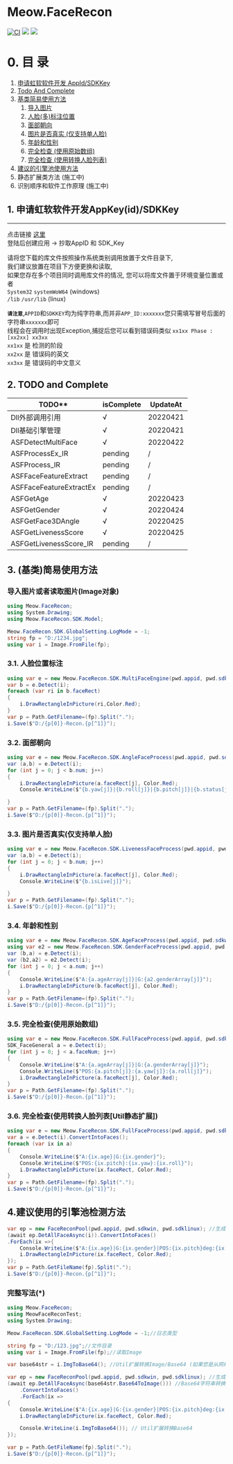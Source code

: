# Meow.FaceRecon

[![CI](https://github.com/DavidSciMeow/Meow.FaceRecon/actions/workflows/dotnet.yml/badge.svg?branch=main)](https://github.com/DavidSciMeow/Meow.FaceRecon/actions/workflows/dotnet.yml)
![](https://img.shields.io/nuget/vpre/Electronicute.Meow.FaceRecon?label=NuGet%20Version)
![](https://img.shields.io/nuget/dt/Electronicute.Meow.FaceRecon?label=Nuget%20Download)

# 0. 目 录
1. [申请虹软软件开发 AppId/SDKKey](#1)
1. [Todo And Complete](#2)
1. [基类简易使用方法](#3)
    1. [导入图片](#30)
    1. [人脸(多)标注位置](#31)
    1. [面部朝向](#32)
    1. [图片是否真实 (仅支持单人脸)](#33)
    1. [年龄和性别](#34)
    1. [完全检查 (使用原始数组)](#35)
    1. [完全检查 (使用转换人脸列表)](#36)
1. [建议的引擎池使用方法](#4)
1. 静态扩展类方法 (施工中)
1. 识别顺序和软件工作原理 (施工中)

## 1. 申请虹软软件开发AppKey(id)/SDKKey<a name="1"></a>
-------
点击链接 [这里](https://ai.arcsoft.com.cn/ucenter/resource/build/index.html#/login)  
登陆后创建应用 -> 抄取AppID 和 SDK_Key

请将您下载的库文件按照操作系统类别调用放置于文件目录下,  
我们建议放置在项目下方便更换和读取,  
如果您存在多个项目同时调用库文件的情况,
您可以将库文件置于环境变量位置或者  
`System32` `systemWoW64` (windows)  
`/lib` `/usr/lib` (linux)

**`请注意`**,`APPID`和`SDKKEY`均为纯字符串,而并非`APP_ID:xxxxxxx`您只需填写冒号后面的字符串`xxxxxxx`即可  
线程会在调用时出现Exception,捕捉后您可以看到错误码类似 `xx1xx Phase : [xx2xx] xx3xx`  
`xx1xx` 是 检测的阶段  
`xx2xx` 是 错误码的英文  
`xx3xx` 是 错误码的中文意义  

## 2. TODO and Complete<a name="2"></a>
TODO**                                      | **isComplete** |**UpdateAt**
------------------------------------------------|----------------|----------------
Dll外部调用引用                                  | √ | 20220421       
Dll基础引擎管理                                  | √ | 20220421       
ASFDetectMultiFace                             | √ | 20220422       
ASFProcessEx_IR                                | pending | /
ASFProcess_IR                                  | pending | /
ASFFaceFeatureExtract                          | pending | /
ASFFaceFeatureExtractEx                        | pending | /
ASFGetAge                                      | √ | 20220423               
ASFGetGender                                   | √ | 20220424               
ASFGetFace3DAngle                              | √ | 20220425        
ASFGetLivenessScore                            | √ | 20220425
ASFGetLivenessScore_IR                         | pending | /

## 3. (基类)简易使用方法<a name="3"></a>
### 导入图片或者读取图片(Image对象)<a name="30"></a>
```csharp
using Meow.FaceRecon;
using System.Drawing;
using Meow.FaceRecon.SDK.Model;

Meow.FaceRecon.SDK.GlobalSetting.LogMode = -1;
string fp = "D:/1234.jpg";
using var i = Image.FromFile(fp);
```
### 3.1. 人脸位置标注<a name="31"></a>
```csharp
using var e = new Meow.FaceRecon.SDK.MultiFaceEngine(pwd.appid, pwd.sdkwin);
var b = e.Detect(i);
foreach (var ri in b.faceRect)
{
    i.DrawRectangleInPicture(ri,Color.Red);
}
var p = Path.GetFilename=(fp).Split(".");
i.Save($"D:/{p[0]}-Recon.{p[^1]}");
```
### 3.2. 面部朝向<a name="32"></a>
```csharp
using var e = new Meow.FaceRecon.SDK.AngleFaceProcess(pwd.appid, pwd.sdkwin);
var (a,b) = e.Detect(i);
for (int j = 0; j < b.num; j++)
{
    i.DrawRectangleInPicture(a.faceRect[j], Color.Red);
    Console.WriteLine($"{b.yaw[j]}|{b.roll[j]}|{b.pitch[j]}|{b.status[j]}");

}
var p = Path.GetFilename=(fp).Split(".");
i.Save($"D:/{p[0]}-Recon.{p[^1]}");
```

### 3.3. 图片是否真实(仅支持单人脸)<a name="33"></a>
```csharp
using var e = new Meow.FaceRecon.SDK.LivenessFaceProcess(pwd.appid, pwd.sdkwin);
var (a,b) = e.Detect(i);
for (int j = 0; j < b.num; j++)
{
    i.DrawRectangleInPicture(a.faceRect[j], Color.Red);
    Console.WriteLine($"{b.isLive[j]}");

}
var p = Path.GetFilename=(fp).Split(".");
i.Save($"D:/{p[0]}-Recon.{p[^1]}");
```

### 3.4. 年龄和性别<a name="34"></a>
```csharp
using var e = new Meow.FaceRecon.SDK.AgeFaceProcess(pwd.appid, pwd.sdkwin);
using var e2 = new Meow.FaceRecon.SDK.GenderFaceProcess(pwd.appid, pwd.sdkwin);
var (b,a) = e.Detect(i);
var (b2,a2) = e2.Detect(i);
for (int j = 0; j < a.num; j++)
{
    Console.WriteLine($"A:{a.ageArray[j]}|G:{a2.genderArray[j]}");
    i.DrawRectangleInPicture(b.faceRect[j], Color.Red);
}
var p = Path.GetFilename=(fp).Split(".");
i.Save($"D:/{p[0]}-Recon.{p[^1]}");
```

### 3.5. 完全检查(使用原始数组)<a name="35"></a>
```csharp
using var e = new Meow.FaceRecon.SDK.FullFaceProcess(pwd.appid, pwd.sdkwin);
SDK_FaceGeneral a = e.Detect(i);
for (int j = 0; j < a.faceNum; j++)
{
    Console.WriteLine($"A:{a.ageArray[j]}|G:{a.genderArray[j]}");
    Console.WriteLine($"POS:{a.pitch[j]}:{a.yaw[j]}:{a.roll[j]}");
    i.DrawRectangleInPicture(a.faceRect[j], Color.Red);
}
var p = Path.GetFilename=(fp).Split(".");
i.Save($"D:/{p[0]}-Recon.{p[^1]}");
```

### 3.6. 完全检查(使用转换人脸列表[Util静态扩展])<a name="36"></a>
```csharp
using var e = new Meow.FaceRecon.SDK.FullFaceProcess(pwd.appid, pwd.sdkwin);
var a = e.Detect(i).ConvertIntoFaces();
foreach (var ix in a)
{
    Console.WriteLine($"A:{ix.age}|G:{ix.gender}");
    Console.WriteLine($"POS:{ix.pitch}:{ix.yaw}:{ix.roll}");
    i.DrawRectangleInPicture(ix.faceRect, Color.Red);
}
var p = Path.GetFilename=(fp).Split(".");
i.Save($"D:/{p[0]}-Recon.{p[^1]}");
```

## 4.建议使用的引擎池检测方法<a name="4"></a>
```csharp
var ep = new FaceReconPool(pwd.appid, pwd.sdkwin, pwd.sdklinux); //生成一个面部识别引擎管理池
(await ep.DetAllFaceAsync(i)).ConvertIntoFaces()
.ForEach(ix =>{
    Console.WriteLine($"A:{ix.age}|G:{ix.gender}|POS:{ix.pitch}deg:{ix.yaw}deg:{ix.roll}deg");
    i.DrawRectangleInPicture(ix.faceRect, Color.Red);
});
var p = Path.GetFileName(fp).Split(".");
i.Save($"D:/{p[0]}-Recon.{p[^1]}");
```
### 完整写法(*)
```csharp
using Meow.FaceRecon;
using MeowFaceReconTest;
using System.Drawing;

Meow.FaceRecon.SDK.GlobalSetting.LogMode = -1;//日志类型

string fp = "D:/123.jpg";//文件目录
using var i = Image.FromFile(fp);//读取Image

var base64str = i.ImgToBase64(); //Util扩展转换Image/Base64 (如果您是从网络获取)

var ep = new FaceReconPool(pwd.appid, pwd.sdkwin, pwd.sdklinux); //生成一个面部识别引擎管理池
(await ep.DetAllFaceAsync(base64str.Base64ToImage())) //Base64字符串转换Image
    .ConvertIntoFaces()
    .ForEach(ix =>
{
    Console.WriteLine($"A:{ix.age}|G:{ix.gender}|POS:{ix.pitch}deg:{ix.yaw}deg:{ix.roll}deg");
    i.DrawRectangleInPicture(ix.faceRect, Color.Red);

    Console.WriteLine(i.ImgToBase64()); // Util扩展转换Base64
});

var p = Path.GetFileName(fp).Split(".");
i.Save($"D:/{p[0]}-Recon.{p[^1]}");
```
